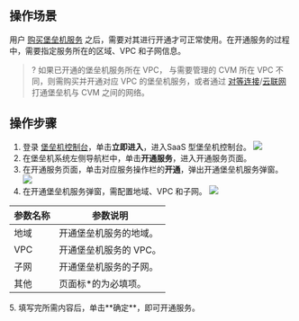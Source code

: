 ## 操作场景
用户 [购买堡垒机服务](https://cloud.tencent.com/document/product/1025/55176) 之后，需要对其进行开通才可正常使用。在开通服务的过程中，需要指定服务所在的区域、VPC 和子网信息。
>? 如果已开通的堡垒机服务所在 VPC， 与需要管理的 CVM 所在 VPC 不同，则需购买并开通对应 VPC 的堡垒机服务，或者通过 [对等连接](https://cloud.tencent.com/document/product/553)/[云联网](https://cloud.tencent.com/document/product/215/53884) 打通堡垒机与 CVM 之间的网络。

## 操作步骤
1. 登录 [堡垒机控制台](https://console.cloud.tencent.com/dsgc/bh)，单击**立即进入**，进入SaaS 型堡垒机控制台。
![](https://qcloudimg.tencent-cloud.cn/raw/b2f6673b0cad7c2f423a6b6e287179af.png)
2.	在堡垒机系统左侧导航栏中，单击**开通服务**，进入开通服务页面。
3.	在开通服务页面，单击对应服务操作栏的**开通**，弹出开通堡垒机服务弹窗。
 ![](https://main.qcloudimg.com/raw/0efaa07f7c966077096bfb2eabc81d3c.png)
4.	在开通堡垒机服务弹窗，需配置地域、VPC 和子网。
![](https://main.qcloudimg.com/raw/fb589e1c5dc180aa0f1e3cf8c62afd8c.png)
<table>
<thead>
<tr>
<th>参数名称</th>
<th>参数说明</th>
</tr>
</thead>
<tbody><tr>
<td>地域</td>
<td>开通堡垒机服务的地域。</td>
</tr>
<tr>
<td>VPC</td>
<td>开通堡垒机服务的 VPC。</td>
</tr>
<tr>
<td>子网</td>
<td>开通堡垒机服务的子网。</td>
</tr>
<tr>
<td>其他</td>
<td>页面标*的为必填项。</td>
</tr>
</tbody></table>
5.	填写完所需内容后，单击**确定**，即可开通服务。
